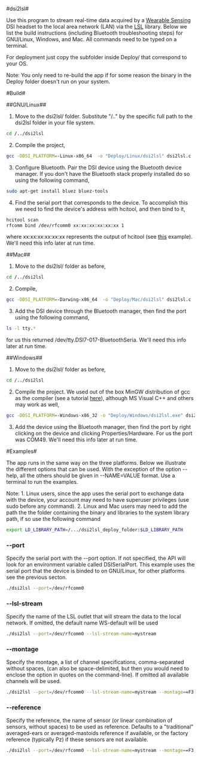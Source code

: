 #dsi2lsl#

Use this program to stream real-time data acquired by a [Wearable Sensing](http://www.wearablesensing.com) DSI headset to the local area network (LAN) via the [LSL](https://github.com/sccn/labstreaminglayer) library.
Below we list the build instructions (including Bluetooth troubleshooting steps) for GNU/Linux, Windows, and Mac. All commands need to be typed on a terminal.

For deployment just copy the subfolder inside Deploy/ that correspond to your OS.

Note: You only need to re-build the app if for some reason the binary in the Deploy folder doesn't run on your system.

#Build#

##GNU/Linux##

1. Move to the dsi2lsl/ folder. Substitute "/.." by the specific full path to the dsi2lsl folder in your file system.

```bash
cd /../dsi2lsl
```

2. Compile the project,

```bash
gcc -DDSI_PLATFORM=-Linux-x86_64  -o "Deploy/Linux/dsi2lsl" dsi2lsl.c  DSI_API_Loader.c -ldl  -L /../dsi2lsl/Deploy/Linux -llsl
```

3. Configure Bluetooth. Pair the DSI device using the Bluetooth device manager. If you don't have the Bluetooth stack properly installed do so using the following command,

```bash
sudo apt-get install bluez bluez-tools
```

4. Find the serial port that corresponds to the device. To accomplish this we need to find the device's address with hcitool,
  and then bind to it,

``` bash
hcitool scan
rfcomm bind /dev/rfcomm0 xx:xx:xx:xx:xx:xx 1
```

where xx:xx:xx:xx:xx:xx represents the output of hcitool (see [this](http://www.westernwillow.com/cms/blog/franco/creating-bluetooth-serial-port-ubuntu) example). We'll need this info later at run time.


##Mac##

1. Move to the dsi2lsl/ folder as before,

```bash
cd /../dsi2lsl
```

2. Compile,

```bash
gcc -DDSI_PLATFORM=-Darwing-x86_64  -o "Deploy/Mac/dsi2lsl" dsi2lsl.c  DSI_API_Loader.c -ldl  -L /../dsi2lsl/Deploy/Mac -llsl64
```

3. Add the DSI device through the Bluetooth manager, then find the port using the following command,

```bash
ls -l tty.*
```
      
for us this returned /dev/tty.DSI7-017-BluetoothSeria. We'll need this info later at run time.


##Windows##

1. Move to the dsi2lsl/ folder as before,

```bash
cd /../dsi2lsl
```

2. Compile the project. We used out of the box MinGW distribution of gcc as the compiler (see a tutorial [here](http://www.mingw.org/wiki/howto_install_the_mingw_gcc_compiler_suite)), although MS Visual C++ and others may work as well,

```bash
gcc -DDSI_PLATFORM=-Windows-x86_32 -o "Deploy/Windows/dsi2lsl.exe" dsi2lsl.c  DSI_API_Loader.c -ldl  -L /../dsi2lsl/Deploy/Windows -llsl32
```

3. Add the device using the Bluetooth manager, then find the port by right clicking on the device and clicking Properties/Hardware. For us the port was COM49. We'll need this info later at run time.


#Examples#

The app runs in the same way on the three platforms. Below we illustrate the different options that can be used. With the exception of the option --help, all the others should be given in --NAME=VALUE format. Use a terminal to run the examples.

Note:
      1. Linux users, since the app uses the serial port to exchange data with the device, your account may need to have superuser privileges (use sudo before any command).
      2. Linux and Mac users may need to add the path the the folder containing the binary and libraries to the system library path, if so use the following command
      
``` bash
export LD_LIBRARY_PATH=/.../dsi2lsl_deploy_folder:$LD_LIBRARY_PATH
```

### --port ###
Specify the serial port with the --port option. If not specified, the API will look for an environment variable called DSISerialPort. This example uses the serial port that the device is binded to on GNU/Linux, for other platforms see the previous secton.

``` bash
./dsi2lsl --port=/dev/rfcomm0
```

### --lsl-stream ###
Specify the name of the LSL outlet that will stream the data to the local network. If omitted, the default name WS-default will be used

``` bash
./dsi2lsl --port=/dev/rfcomm0 --lsl-stream-name=mystream
```

### --montage ###
Specify the montage, a list of channel specifications, comma-separated without spaces, (can also be space-delimited, but then you would need to enclose the option in quotes on the command-line). If omitted all available channels will be used.

``` bash
./dsi2lsl --port=/dev/rfcomm0 --lsl-stream-name=mystream --montage==F3,C3,P3,P4,C4,F4,Pz
```

### --reference ###
Specify the reference, the name of sensor (or linear combination of sensors, without spaces) to be used as reference. Defaults to a \"traditional\" averaged-ears or averaged-mastoids reference if available, or the factory reference (typically Pz) if these sensors are not available.

``` bash
./dsi2lsl --port=/dev/rfcomm0 --lsl-stream-name=mystream --montage==F3,C3,P3,P4,C4,F4,Pz --reference Pz
```
